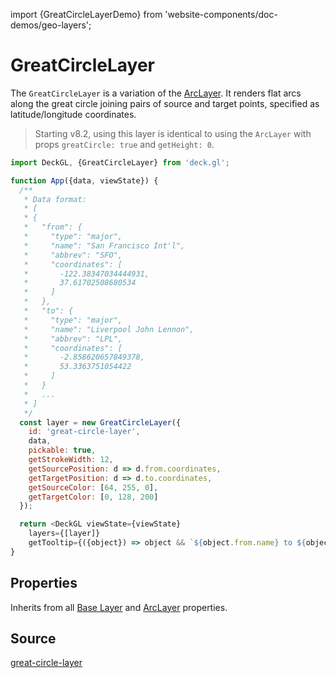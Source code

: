 import {GreatCircleLayerDemo} from 'website-components/doc-demos/geo-layers';

<GreatCircleLayerDemo />

# GreatCircleLayer

The `GreatCircleLayer` is a variation of the [ArcLayer](/docs/api-reference/layers/arc-layer.md). It renders flat arcs along the great circle joining pairs of source and target points,
specified as latitude/longitude coordinates.

> Starting v8.2, using this layer is identical to using the `ArcLayer` with props `greatCircle: true` and `getHeight: 0`.


```js
import DeckGL, {GreatCircleLayer} from 'deck.gl';

function App({data, viewState}) {
  /**
   * Data format:
   * [
   * {
   *   "from": {
   *     "type": "major",
   *     "name": "San Francisco Int'l",
   *     "abbrev": "SFO",
   *     "coordinates": [
   *       -122.38347034444931,
   *       37.61702508680534
   *     ]
   *   },
   *   "to": {
   *     "type": "major",
   *     "name": "Liverpool John Lennon",
   *     "abbrev": "LPL",
   *     "coordinates": [
   *       -2.858620657849378,
   *       53.3363751054422
   *     ]
   *   }
   *   ...
   * ]
   */
  const layer = new GreatCircleLayer({
    id: 'great-circle-layer',
    data,
    pickable: true,
    getStrokeWidth: 12,
    getSourcePosition: d => d.from.coordinates,
    getTargetPosition: d => d.to.coordinates,
    getSourceColor: [64, 255, 0],
    getTargetColor: [0, 128, 200]
  });

  return <DeckGL viewState={viewState}
    layers={[layer]}
    getTooltip={({object}) => object && `${object.from.name} to ${object.to.name}`} />;
}
```

## Properties

Inherits from all [Base Layer](/docs/api-reference/core/layer.md) and [ArcLayer](/docs/api-reference/layers/arc-layer.md) properties.

## Source

[great-circle-layer](https://github.com/visgl/deck.gl/tree/8.3-release/modules/geo-layers/src/great-circle-layer)
